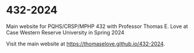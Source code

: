 # 432-2024

Main website for PQHS/CRSP/MPHP 432 with Professor Thomas E. Love at Case Western Reserve University in Spring 2024

Visit the main website at <https://thomaselove.github.io/432-2024>.
